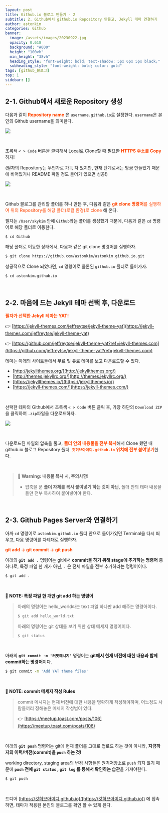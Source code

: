 ```yaml
---
layout: post
title: Github.io 블로그 만들기 - 2
subtitle: 2. Github에서 github.io Repository 만들고, Jekyll 테마 연결하기
author: astonkim
categories: Github
banner:
  image: /assets/images/20230922.jpg
  opacity: 0.618
  background: "#000"
  height: "100vh"
  min_height: "38vh"
  heading_style: "font-weight: bold; text-shadow: 5px 6px 5px black;"
  subheading_style: "font-weight: bold; color: gold"
tags: [github_블로그]
top: 1
sidebar: []
---
```


## 2-1. Github에서 새로운 Repository 생성

다음과 같이 <span style="color:orangered"> **Repository name** </span>은 `username.github.io`로 설정한다. `username`은 본인의 Github username을 의미한다.

![](https://i.imgur.com/VeIFHz8.png)

<br/>

초록색 `< > Code` 버튼을 클릭해서 Local로 Clone할 때 필요한 <span style="color:orangered"> **HTTPS 주소를 Copy** </span>하자!

(필자의 Repository는 무언가로 가득 차 있지만, 현재 단계로서는 방금 만들었기 때문에 비어있거나 README 파일 정도 들어가 있으면 성공!)

![](https://i.imgur.com/utRN2DZ.png)

<br/>

Github 블로그를 관리할 폴더를 하나 만든 후, 다음과 같은 <span style="color:orangered"> **git clone 명령어**를 실행하여 위의 Repository를 해당 폴더(로컬 환경)로 clone </span>해 온다.

필자는 `/User/skykim` 안에 `Github`라는 폴더를 생성했기 때문에, 다음과 같은 `cd` 명령어로 해당 폴더로 이동한다.

```sh
$ cd Github
```

해당 폴더로 이동한 상태에서, 다음과 같은 git clone 명령어를 실행하자.

```sh
$ git clone https://github.com/astonkim/astonkim.github.io.git
```

성공적으로 Clone 되었다면, `cd` 명령어로 클론된 `github.io` 폴더로 들어가자.

```sh
$ cd astonkim.github.io
```

<br/>

## 2-2. 마음에 드는 Jekyll 테마 선택 후, 다운로드

<span style="color:orangered"> **필자가 선택한 Jekyll 테마는 YAT!** </span>

👉 [https://jekyll-themes.com/jeffreytse/jekyll-theme-yat](https://jekyll-themes.com/jeffreytse/jekyll-theme-yat)

👉 [https://github.com/jeffreytse/jekyll-theme-yat?ref=jekyll-themes.com](https://github.com/jeffreytse/jekyll-theme-yat?ref=jekyll-themes.com)

테마는 아래의 사이트들에서 무료 및 유료 테마를 보고 다운로드할 수 있다.
- [http://jekyllthemes.org/](http://jekyllthemes.org/)
- [http://themes.jekyllrc.org/](http://themes.jekyllrc.org/)
- [https://jekyllthemes.io/](https://jekyllthemes.io/)
- [https://jekyll-themes.com/](https://jekyll-themes.com/)

<br/>

선택한 테마의 Github에서 초록색 `< > Code` 버튼 클릭 후, 가장 하단의 `Download ZIP`을 클릭하여 `.zip`파일을 다운로드하자.

![](https://i.imgur.com/dY3E3TM.png)

<br/>

다운로드된 파일의 압축을 풀고, <span style="color:orangered"> **폴더 안의 내용물을 전부 복사**</span>해서 Clone 했던 내 github.io 블로그 Repository 폴더 <span style="color:orangered"> **`깃허브아이디.github.io` 위치에 전부 붙여넣기**</span>한다.

<br/>

> **🚨 Warning: 내용물 복사 시, 주의사항!**
>
> - 압축을 푼 **폴더 자체를 복사 붙여넣기 하는 것이 아닌,** 폴더 안의 테마 내용물들만 전부 복사하여 붙여넣어야 한다.

<br/>

## 2-3. Github Pages Server와 연결하기

아까 `cd` 명령어로 `astonkim.github.io` 폴더 안으로 들어가있던 Terminal을 다시 띄우고, 다음 명령어를 차례대로 실행하자. 

<span style="color:orangered"> **git add -> git commit -> git push**</span>

아래의 **`git add .`** 명령어는 git에서 **commit을 하기 위해 stage에 추가하는 명령어** 중 하나로, 특정 파일 한 개가 아닌, `.` 은 전체 파일을 전부 추가하라는 명령어이다.

```sh
$ git add .
```

<br/>

**📙 NOTE: 특정 파일 한 개만 git add 하는 명령어**

> 아래의 명령어는 hello_world라는 text 파일 하나만 add 해주는 명령어이다.
> ```sh
> $ git add hello_world.txt
> ```
> 아래의 명령어는 git 상태를 보기 위한 상태 메세지 명령어이다.
> ```sh
> $ git status
> ```

</br>

아래의 **`git commit -m '커밋메시지'`** 명령어는 **git에서 현재 버전에 대한 내용과 함께 commit하는 명령어**이다. 

```sh
$ git commit -m 'Add YAT theme files'
```

<br/>

**📙 NOTE: commit 메세지 작성 Rules**

> commit 메시지는 현재 버전에 대한 내용을 명확하게 작성해야하며, 어느정도 사람들끼리 정해놓은 메세지 작성법이 있다.
> 
> 👉 [https://meetup.toast.com/posts/106](https://meetup.toast.com/posts/106)

</br>

아래의 **`git push`** 명령어는 git에 현재 폴더를 그대로 업로드 하는 것이 아니라, **지금까지의 이력/버전(commit)을 `push` 하는 것!**

working directory, staging area의 변경 사항들은 원격저장소로 `push` 되지 않기 때문에 **`push` 전에 `git status` , `git log` 를 통해서 확인하는 습관**을 가져야한다.

```sh
$ git push
```

<br/>

드디어 [https://깃허브아이디.github.io]([https://깃허브아이디.github.io]) 에 접속하면, 테마가 적용된 본인의 블로그를 확인 할 수 있게 된다.